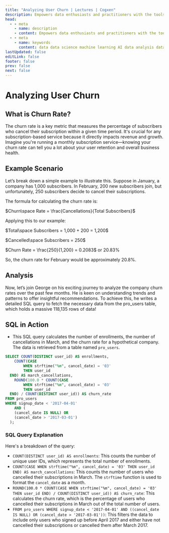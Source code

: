 ```yaml
---
title: "Analyzing User Churn | Lectures | Cogxen"
description: Empowers data enthusiasts and practitioners with the tools and knowledge to unlock the potential of data.
head:
  - - meta
    - name: description
    - content: Empowers data enthusiasts and practitioners with the tools and knowledge to unlock the potential of data.
  - - meta
    - name: keywords
      content: data data science machine learning AI data analysis data-driven data enthusiasts data practitioners
lastUpdated: false
editLink: false
footer: false
prev: false
next: false
---
```


# Analyzing User Churn

## What is Churn Rate?

The churn rate is a key metric that measures the percentage of subscribers who cancel their subscription within a given time period. It's crucial for any subscription-based service because it directly impacts revenue and growth. Imagine you're running a monthly subscription service—knowing your churn rate can tell you a lot about your user retention and overall business health.

## Example Scenario

Let’s break down a simple example to illustrate this. Suppose in January, a company has 1,000 subscribers. In February, 200 new subscribers join, but unfortunately, 250 subscribers decide to cancel their subscriptions.

<MathExampleCard>

The formula for calculating the churn rate is:

$Churn\space Rate = \frac{Cancellations}{Total Subscribers}$

Applying this to our example:

$Total\space Subscribers = 1,000 + 200 = 1,200$

$Cancelled\space Subscribers = 250$

$Churn Rate = \frac{250}{1,200} = 0.2083$ or $20.83\%$

</MathExampleCard>

So, the churn rate for February would be approximately $20.8\%$.

## Analysis

Now, let’s join George on his exciting journey to analyze the company churn rates over the past few months. He is keen on understanding trends and patterns to offer insightful recommendations. To achieve this, he writes a detailed SQL query to fetch the necessary data from the pro_users table, which holds a massive 118,135 rows of data!

## SQL in Action

- This SQL query calculates the number of enrollments, the number of cancellations in March, and the churn rate for a hypothetical company. The data is retrieved from a table named `pro_users`.

```sql
SELECT COUNT(DISTINCT user_id) AS enrollments,
	COUNT(CASE
       	WHEN strftime("%m", cancel_date) = '03'
        THEN user_id
  END) AS march_cancellations,
 	ROUND(100.0 * COUNT(CASE
       	WHEN strftime("%m", cancel_date) = '03'
        THEN user_id
  END) / COUNT(DISTINCT user_id)) AS churn_rate
FROM pro_users
WHERE signup_date < '2017-04-01'
	AND (
    (cancel_date IS NULL) OR
    (cancel_date > '2017-03-01')
  );
```

### SQL Query Explanation

Here's a breakdown of the query:

- `COUNT(DISTINCT user_id) AS enrollments`: This counts the number of unique user IDs, which represents the total number of enrollments.
- `COUNT(CASE WHEN strftime("%m", cancel_date) = '03' THEN user_id END) AS march_cancellations`: This counts the number of users who cancelled their subscriptions in March. The `strftime` function is used to format the `cancel_date` as a month.
- `ROUND(100.0 * COUNT(CASE WHEN strftime("%m", cancel_date) = '03' THEN user_id END) / COUNT(DISTINCT user_id)) AS churn_rate`: This calculates the churn rate, which is the percentage of users who cancelled their subscriptions in March out of the total number of users.
- `FROM pro_users WHERE signup_date < '2017-04-01' AND ((cancel_date IS NULL) OR (cancel_date > '2017-03-01'))`: This filters the data to include only users who signed up before April 2017 and either have not cancelled their subscriptions or cancelled them after March 2017.

<ImageCard
img_url="https://i.imgur.com/M2xdFh3.png"
caption="Query Results"
copyright_owner="codecademy.com"
:bordered="true"
/>
